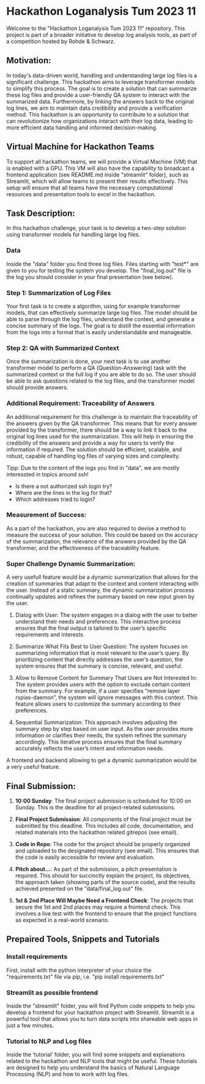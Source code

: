 # Hackathon Loganalysis Tum 2023 11

Welcome to the "Hackathon Loganalysis Tum 2023 11" repository. This project is part of a broader initiative to develop log analysis tools, as part of a competition hosted by Rohde & Schwarz.
 
## Motivation:

In today's data-driven world, handling and understanding large log files is a significant challenge. This hackathon aims to leverage transformer models to simplify this process. The goal is to create a solution that can summarize these log files and provide a user-friendly QA system to interact with the summarized data.
Furthermore, by linking the answers back to the original log lines, we aim to maintain data credibility and provide a verification method. This hackathon is an opportunity to contribute to a solution that can revolutionize how organizations interact with their log data, leading to more efficient data handling and informed decision-making.

## Virtual Machine for Hackathon Teams
To support all hackathon teams, we will provide a Virtual Machine (VM) that is enabled with a GPU. This VM will also have the capability to broadcast a frontend application (see README.md inside "streamlit" folder), such as Streamlit, which will allow teams to present their results effectively. This setup will ensure that all teams have the necessary computational resources and presentation tools to excel in the hackathon.
 
## Task Description:
In this hackathon challenge, your task is to develop a two-step solution using transformer models for handling large log files.

### Data
Inside the "data" folder you find three log files. Files starting with "test*" are given to you for testing the system you develop. The "final_log.out" file is the log you should consider in your final presentation (see below).

### Step 1: Summarization of Log Files
Your first task is to create a algorithm, using for example transformer models, that can effectively summarize large log files. The model should be able to parse through the log files, understand the context, and generate a concise summary of the logs. The goal is to distill the essential information from the logs into a format that is easily understandable and manageable.

### Step 2: QA with Summarized Context
Once the summarization is done, your next task is to use another transformer model to perform a QA (Question-Answering) task with the summarized context or the full log if you are able to do so. The user should be able to ask questions related to the log files, and the transformer model should provide answers.

### Additional Requirement: Traceability of Answers
An additional requirement for this challenge is to maintain the traceability of the answers given by the QA transformer. This means that for every answer provided by the transformer, there should be a way to link it back to the original log lines used for the summarization. This will help in ensuring the credibility of the answers and provide a way for users to verify the information if required.
The solution should be efficient, scalable, and robust, capable of handling log files of varying sizes and complexity.

Tipp: Due to the content of the logs you find in "data", we are mostly interessted in topics around ssh!​
- Is there a not authorized ssh login try?​
- Where are the lines in the log for that?​
- Which addresses tried to login?​

### Measurement of Success:
As a part of the hackathon, you are also required to devise a method to measure the success of your solution. This could be based on the accuracy of the summarization, the relevance of the answers provided by the QA transformer, and the effectiveness of the traceability feature.


### Super Challenge Dynamic Summarization:
A very usefull feature would be a dynamic summarization that allows for the creation of summaries that adapt to the context and content interacting with the user.
Instead of a static summary, the dynamic summarization process continually updates and refines the summary based on new input given by the user.

1. Dialog with User: The system engages in a dialog with the user to better understand their needs and preferences. This interactive process ensures that the final output is tailored to the user’s specific requirements and interests.

2. Summarize What Fits Best to User Question: The system focuses on summarizing information that is most relevant to the user’s query. By prioritizing content that directly addresses the user’s question, the system ensures that the summary is concise, relevant, and useful.

3. Allow to Remove Content for Summary That Users are Not Interested In: The system provides users with the option to exclude certain content from the summary. For example, if a user specifies “remove layer rspias-daemon”, the system will ignore messages with this context. This feature allows users to customize the summary according to their preferences.

4. Sequential Summarization: This approach involves adjusting the summary step by step based on user input. As the user provides more information or clarifies their needs, the system refines the summary accordingly. This iterative process ensures that the final summary accurately reflects the user’s intent and information needs.

A frontend and backend allowing to get a dynamic summarization would be a very useful feature.

## **Final Submission:**


1. **10:00 Sunday**: The final project submission is scheduled for 10:00 on Sunday. This is the deadline for all project-related submissions.

2. **Final Project Submission**: All components of the final project must be submitted by this deadline. This includes all code, documentation, and related materials into the hackathon related gitrepos (see email).

3. **Code in Repo**: The code for the project should be properly organized and uploaded to the designated repository (see email). This ensures that the code is easily accessible for review and evaluation.

4. **Pitch about...**: As part of the submission, a pitch presentation is required. This should for succinctly explain the project, its objectives, the approach taken (showing parts of the source code), and the results achieved presented on the "data/final_log.out" file.

5. **1st & 2nd Place Will Maybe Need a Frontend Check**: The projects that secure the 1st and 2nd places may require a frontend check. This involves a live test with the frontend to ensure that the project functions as expected in a real-world scenario.


## Prepaired Tools, Snippets and Tutorials

### Install requirements

First, install with the python interpreter of your choice the "requirements.txt" file via pip, i.e. "pip install requirements.txt"

### Streamlit as possible frontend

Inside the "streamlit" folder, you will find Python code snippets to help you develop a frontend for your hackathon project with Streamlit. Streamlit is a powerful tool that allows you to turn data scripts into shareable web apps in just a few minutes.

### Tutorial to NLP and Log files

Inside the ‘tutorial’ folder, you will find some snippets and explanations related to the hackathon and NLP tools that might be useful. These tutorials are designed to help you understand the basics of Natural Language Processing (NLP) and how to work with log files.

